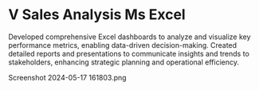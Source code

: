 # V Sales Analysis Ms Excel

Developed comprehensive Excel dashboards to analyze and visualize key performance metrics, enabling data-driven decision-making.
Created detailed reports and presentations to communicate insights and trends to stakeholders, enhancing strategic planning and operational efficiency.

Screenshot 2024-05-17 161803.png
